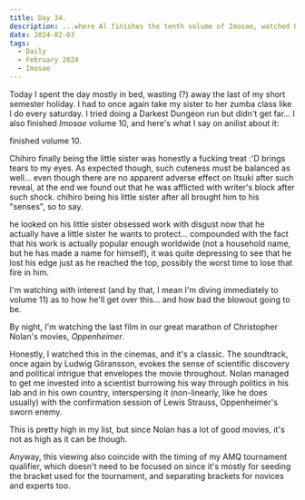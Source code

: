 ```yaml
---
title: Day 34.
description: ...where Al finishes the tenth volume of Imosae, watched Oppenheimer, and did the qualifier for AMQ tournament.
date: 2024-02-03
tags: 
  - Daily
  - February 2024
  - Imosae
---
```


Today I spent the day mostly in bed, wasting (?) away the last of my short semester holiday. I had to once again take my sister to her zumba class like I do every saturday. I tried doing a Darkest Dungeon run but didn't get far... I also finished *Imosae* volume 10, and here's what I say on anilist about it:

finished volume 10.

Chihiro finally being the little sister was honestly a fucking treat :'D brings tears to my eyes. As expected though, such cuteness must be balanced as well... even though there are no apparent adverse effect on Itsuki after such reveal, at the end we found out that he was afflicted with writer's block after such shock. chihiro being his little sister after all brought him to his "senses", so to say.

he looked on his little sister obsessed work with disgust now that he actually have a little sister he wants to protect... compounded with the fact that his work is actually popular enough worldwide (not a household name, but he has made a name for himself), it was quite depressing to see that he lost his edge just as he reached the top, possibly the worst time to lose that fire in him.

I'm watching with interest (and by that, I mean I'm diving immediately to volume 11) as to how he'll get over this... and how bad the blowout going to be.

By night, I'm watching the last film in our great marathon of Christopher Nolan's movies, *Oppenheimer*.

Honestly, I watched this in the cinemas, and it's a classic. The soundtrack, once again by Ludwig Göransson, evokes the sense of scientific discovery and political intrigue that envelopes the movie throughout. Nolan managed to get me invested into a scientist burrowing his way through politics in his lab and in his own country, interspersing it (non-linearly, like he does usually) with the confirmation session of Lewis Strauss, Oppenheimer's sworn enemy.

This is pretty high in my list, but since Nolan has a lot of good movies, it's not as high as it can be though.

Anyway, this viewing also coincide with the timing of my AMQ tournament qualifier, which doesn't need to be focused on since it's mostly for seeding the bracket used for the tournament, and separating brackets for novices and experts too.